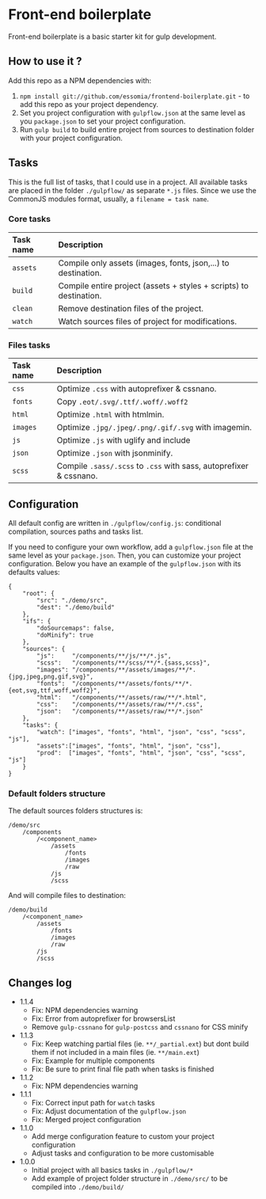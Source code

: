 # Front-end boilerplate

Front-end boilerplate is a basic starter kit for gulp development.

## How to use it ?

Add this repo as a NPM dependencies with:

1. `npm install git://github.com/essomia/frontend-boilerplate.git` - to add this repo as your project dependency.
2. Set you project configuration with `gulpflow.json` at the same level as you `package.json` to set your project configuration.
3. Run `gulp build` to build entire project from sources to destination folder with your project configuration.


## Tasks

This is the full list of tasks, that I could use in a project. All available tasks are placed in the folder `./gulpflow/` as separate `*.js` files. Since we use the CommonJS modules format, usually, a `filename = task name`.

### Core tasks
Task name          | Description
:------------------|:----------------------------------
`assets`           | Compile only assets (images, fonts, json,...) to destination.
`build`            | Compile entire project (assets + styles + scripts) to destination.
`clean`            | Remove destination files of the project.
`watch`            | Watch sources files of project for modifications.

### Files tasks
Task name          | Description
:------------------|:----------------------------------
`css`              | Optimize `.css` with autoprefixer & cssnano.
`fonts`            | Copy `.eot/.svg/.ttf/.woff/.woff2`
`html`             | Optimize `.html` with htmlmin.
`images`           | Optimize `.jpg/.jpeg/.png/.gif/.svg` with imagemin.
`js`               | Optimize `.js` with uglify and include
`json`             | Optimize `.json` with jsonminify.
`scss`             | Compile `.sass/.scss` to `.css` with sass, autoprefixer & cssnano.


## Configuration

All default config are written in `./gulpflow/config.js`: conditional compilation, sources paths and tasks list.

If you need to configure your own workflow, add a `gulpflow.json` file at the same level as your `package.json`.
Then, you can customize your project configuration. Below you have an example of the `gulpflow.json` with its defaults values:

```
{
    "root": {
        "src": "./demo/src",
        "dest": "./demo/build"
    },
    "ifs": {
        "doSourcemaps": false,
        "doMinify": true
    },
    "sources": {
        "js":     "/components/**/js/**/*.js",
        "scss":   "/components/**/scss/**/*.{sass,scss}",
        "images": "/components/**/assets/images/**/*.{jpg,jpeg,png,gif,svg}",
        "fonts":  "/components/**/assets/fonts/**/*.{eot,svg,ttf,woff,woff2}",
        "html":   "/components/**/assets/raw/**/*.html",
        "css":    "/components/**/assets/raw/**/*.css",
        "json":   "/components/**/assets/raw/**/*.json"
    },
    "tasks": {
        "watch": ["images", "fonts", "html", "json", "css", "scss", "js"],
        "assets":["images", "fonts", "html", "json", "css"],
        "prod":  ["images", "fonts", "html", "json", "css", "scss", "js"]
    }
}
```


### Default folders structure

The default sources folders structures is:

```
/demo/src
    /components
        /<component_name>
            /assets
                /fonts
                /images
                /raw
            /js
            /scss
```

And will compile files to destination:

```
/demo/build
    /<component_name>
        /assets
            /fonts
            /images
            /raw
        /js
        /scss
```


## Changes log
* 1.1.4
    * Fix: NPM dependencies warning
    * Fix: Error from autoprefixer for browsersList
    * Remove `gulp-cssnano` for `gulp-postcss` and `cssnano` for CSS minify
* 1.1.3
    * Fix: Keep watching partial files (ie. `**/_partial.ext`) but dont build them if not included in a main files (ie. `**/main.ext`)
    * Fix: Example for multiple components
    * Fix: Be sure to print final file path when tasks is finished
* 1.1.2
    * Fix: NPM dependencies warning
* 1.1.1
    * Fix: Correct input path for `watch` tasks
    * Fix: Adjust documentation of the `gulpflow.json`
    * Fix: Merged project configuration
* 1.1.0
    * Add merge configuration feature to custom your project configuration
    * Adjust tasks and configuration to be more customisable
* 1.0.0
    * Initial project with all basics tasks in `./gulpflow/*`
    * Add example of project folder structure in `./demo/src/` to be compiled into `./demo/build/`
